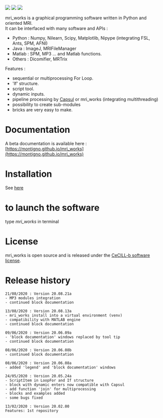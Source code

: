 [![](https://img.shields.io/badge/Python-3.5%2C%203.6%2C%203.7-yellow.svg)](#)
[![](https://img.shields.io/badge/platform-Linux-orange.svg)](#)
[![](https://img.shields.io/badge/license-CeCILL_b-blue.svg)](https://cecill.info/licences/Licence_CeCILL_V2.1-en.html)

mri_works is a graphical programming software written in Python and oriented MRI.\
It can be interfaced with many software and APIs : 
- Python : Numpy, Nilearn, Scipy, Matplotlib, Nipype (integrating FSL, Ants, SPM, AFNI)
- Java : ImageJ, MRIFileManager
- Matlab : SPM, MP3 ... and Matlab functions.
- Others : Dicomifier, MRTrix

Features :
- sequential or multiprocessing For Loop.
- 'If' structure.
- script tool.
- dynamic inputs.
- pipeline processing by [Capsul](http://brainvisa.info/capsul/index.html) or mri_works (integrating multithreading)
- possibility to create sub-modules
- bricks are very easy to make.

# Documentation

A beta documentation is available here : [https://montigno.github.io/mri_works](https://montigno.github.io/mri_works)

# Installation

See [here](https://montigno.github.io/mri_works/Home/install_mri_works.html)

# to launch the software

type *mri_works* in terminal

# License

mri_works is open source and is released under the [CeCILL-b software license](https://cecill.info/licences/Licence_CeCILL_V2.1-en.html).

# Release history

	21/08/2020 : Version 20.08.21a
	- MP3 modules integration
	- continued block documentation

<p></p>

	13/08/2020 : Version 20.08.13a
	- mri_works install into a virtual environment (venv)
	- compatibility with MATLAB engine
	- continued block documentation

<p></p>

	09/06/2020 : Version 20.06.09a
	- 'block documentation' windows replaced by tool tip
	- continued block documentation

<p></p>

	08/06/2020 : Version 20.06.08b
	- continued block documentation

<p></p>

	08/06/2020 : Version 20.06.08a
	- added 'legend' and 'block documentation' windows

<p></p>

	24/05/2020 : Version 20.05.24a
	- ScriptItem in LoopFor and If structure
	- block with dynamic enters now compatible with Capsul
	- add function 'join' for multiprocessing
	- blocks and examples added
	- some bugs fixed

<p></p>

    13/02/2020 : Version 20.02.00
	Features: 1st repository
